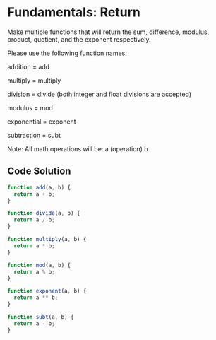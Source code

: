# Fundamentals: Return

Make multiple functions that will return the sum, difference, modulus, product, quotient, and the exponent respectively.

Please use the following function names:

addition = add

multiply = multiply

division = divide (both integer and float divisions are accepted)

modulus = mod

exponential = exponent

subtraction = subt

Note: All math operations will be: a (operation) b

## Code Solution

```js
function add(a, b) {
  return a + b;
}

function divide(a, b) {
  return a / b;
}

function multiply(a, b) {
  return a * b;
}

function mod(a, b) {
  return a % b;
}

function exponent(a, b) {
  return a ** b;
}

function subt(a, b) {
  return a - b;
}

```